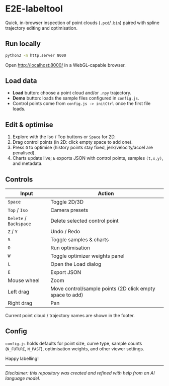 # E2E-labeltool

Quick, in-browser inspection of point clouds (`.pcd`/`.bin`) paired with spline trajectory editing and optimisation.

## Run locally

```bash
python3 -m http.server 8000
```

Open <http://localhost:8000/> in a WebGL-capable browser.

## Load data

- **Load** button: choose a point cloud and/or `.npy` trajectory.
- **Demo** button: loads the sample files configured in `config.js`.
- Control points come from `config.js -> initCtrl` once the first file loads.

## Edit & optimise

1. Explore with the Iso / Top buttons or `Space` for 2D.
2. Drag control points (in 2D: click empty space to add one).
3. Press `O` to optimise (history points stay fixed, jerk/velocity/accel are penalised).
4. Charts update live; `E` exports JSON with control points, samples `(t,x,y)`, and metadata.

## Controls

| Input | Action |
| --- | --- |
| `Space` | Toggle 2D/3D |
| `Top` / `Iso` | Camera presets |
| `Delete` / `Backspace` | Delete selected control point |
| `Z` / `Y` | Undo / Redo |
| `S` | Toggle samples & charts |
| `O` | Run optimisation |
| `W` | Toggle optimizer weights panel |
| `L` | Open the Load dialog |
| `E` | Export JSON |
| Mouse wheel | Zoom |
| Left drag | Move control/sample points (2D click empty space to add) |
| Right drag | Pan |

Current point cloud / trajectory names are shown in the footer.

## Config

`config.js` holds defaults for point size, curve type, sample counts (`N_FUTURE`, `N_PAST`), optimisation weights, and other viewer settings.

Happy labelling!

---
_Disclaimer: this repository was created and refined with help from an AI language model._
